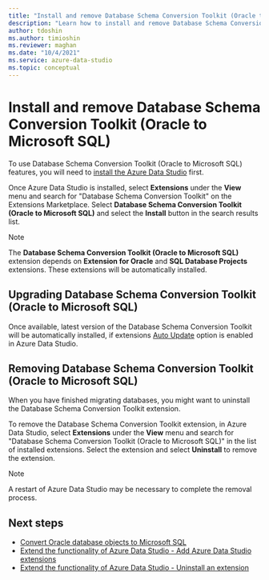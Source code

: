 ```yaml
---
title: "Install and remove Database Schema Conversion Toolkit (Oracle to Microsoft SQL)"
description: "Learn how to install and remove Database Schema Conversion Toolkit (Oracle to Microsoft SQL) extension."
author: tdoshin
ms.author: timioshin
ms.reviewer: maghan
ms.date: "10/4/2021"
ms.service: azure-data-studio
ms.topic: conceptual
---
```


# Install and remove Database Schema Conversion Toolkit (Oracle to Microsoft SQL)

To use Database Schema Conversion Toolkit (Oracle to Microsoft SQL) features, you will need to [install the Azure Data Studio](../../../download-azure-data-studio.md) first.

Once Azure Data Studio is installed, select **Extensions** under the **View** menu and search for "Database Schema Conversion Toolkit" on the Extensions Marketplace. Select **Database Schema Conversion Toolkit (Oracle to Microsoft SQL)** and select the **Install** button in the search results list.

> [!NOTE]
> The **Database Schema Conversion Toolkit (Oracle to Microsoft SQL)** extension depends on **Extension for Oracle** and **SQL Database Projects** extensions. These extensions will be automatically installed.

## Upgrading Database Schema Conversion Toolkit (Oracle to Microsoft SQL)

Once available, latest version of the Database Schema Conversion Toolkit will be automatically installed, if extensions [Auto Update](../../add-extensions.md#updating-an-extension) option is enabled in Azure Data Studio.

## Removing Database Schema Conversion Toolkit (Oracle to Microsoft SQL)

When you have finished migrating databases, you might want to uninstall the Database Schema Conversion Toolkit extension.

To remove the Database Schema Conversion Toolkit extension, in Azure Data Studio, select **Extensions** under the **View** menu and search for "Database Schema Conversion Toolkit (Oracle to Microsoft SQL)" in the list of installed extensions. Select the extension and select **Uninstall** to remove the extension.

> [!NOTE]
> A restart of Azure Data Studio may be necessary to complete the removal process.

## Next steps

- [Convert Oracle database objects to Microsoft SQL](.\convert-oracle-database-objects-to-mssql.md)
- [Extend the functionality of Azure Data Studio - Add Azure Data Studio extensions](../../add-extensions.md#add-azure-data-studio-extensions)
- [Extend the functionality of Azure Data Studio - Uninstall an extension](../../add-extensions.md#uninstall-an-extension)
